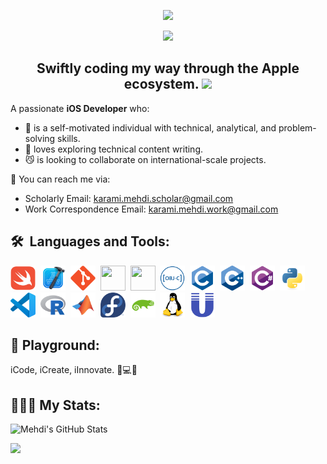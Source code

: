 <p align="center"><img src="https://media.giphy.com/media/cUAGuLiEcTBwRfkAQq/giphy.gif" width="300"></p>
<p align="center"><a href="https://www.linkedin.com/in/mehdikarami"><img src="https://img.shields.io/badge/LinkedIn-blue?border-radius:px;&logo=linkedin" width="100"></a>

<h2 align="center">Swiftly coding my way through the Apple ecosystem. <img src="https://media.giphy.com/media/WUlplcMpOCEmTGBtBW/giphy.gif" width="35"></h2>

A passionate **iOS Developer** who:

- 🔭 is a self-motivated individual with technical, analytical, and problem-solving skills.
- 🧠 loves exploring technical content writing.
- 😼 is looking to collaborate on international-scale projects.

🩵 You can reach me via: 
- Scholarly Email: karami.mehdi.scholar@gmail.com
- Work Correspondence Email: karami.mehdi.work@gmail.com

## 🛠 &nbsp;Languages and Tools:
<img src="https://github.com/devicons/devicon/blob/master/icons/swift/swift-original.svg" width="40" height="40"/>&nbsp;
<img src="https://github.com/devicons/devicon/blob/master/icons/xcode/xcode-original.svg" width="40" height="40"/>&nbsp;
<img src="https://github.com/devicons/devicon/blob/master/icons/git/git-original.svg" width="40" height="40"/>&nbsp;
<img src="https://www.vectorlogo.zone/logos/getpostman/getpostman-icon.svg" width="40" height="40"/>&nbsp;
<img src="https://cdn.jsdelivr.net/gh/devicons/devicon/icons/figma/figma-original.svg" width="40" height="40"/>&nbsp;
<img src="https://github.com/devicons/devicon/blob/master/icons/objectivec/objectivec-plain.svg" width="40" height="40"/>&nbsp;
<img src="https://github.com/devicons/devicon/blob/master/icons/c/c-original.svg" width="40" height="40"/>&nbsp;
<img src="https://github.com/devicons/devicon/blob/master/icons/cplusplus/cplusplus-original.svg" width="40" height="40"/>&nbsp;
<img src="https://github.com/devicons/devicon/blob/master/icons/csharp/csharp-original.svg" width="40" height="40"/>&nbsp;
<img src="https://github.com/devicons/devicon/blob/master/icons/python/python-original.svg" width="40" height="40"/>&nbsp;
<img src="https://github.com/devicons/devicon/blob/master/icons/vscode/vscode-original.svg" width="40" height="40"/>&nbsp;
<img src="https://github.com/devicons/devicon/blob/master/icons/r/r-original.svg" width="40" height="40"/>&nbsp;
<img src="https://github.com/devicons/devicon/blob/master/icons/matlab/matlab-original.svg" width="40" height="40"/>&nbsp;
<img src="https://github.com/devicons/devicon/blob/master/icons/fedora/fedora-original.svg" width="40" height="40"/>&nbsp;
<img src="https://github.com/devicons/devicon/blob/master/icons/opensuse/opensuse-original.svg" width="40" height="40"/>&nbsp;
<img src="https://github.com/devicons/devicon/blob/master/icons/linux/linux-original.svg" width="40" height="40"/>&nbsp;
<img src="https://github.com/devicons/devicon/blob/master/icons/unix/unix-original.svg" width="40" height="40"/>&nbsp;

## 👾 Playground:
iCode, iCreate, iInnovate. 📱💻🌟

## 👨🏻‍💻 My Stats:
![Mehdi's GitHub Stats](https://github-readme-stats.vercel.app/api?username=nsswifter&show_icons=true&theme=radical)

<img src="https://github-readme-stats.vercel.app/api/top-langs/?username=nsswifter&layout=compact&theme=vision-friendly-dark&title_color=EA538D&text_color=BCFCF6&bg_color=12111D" width="470">
